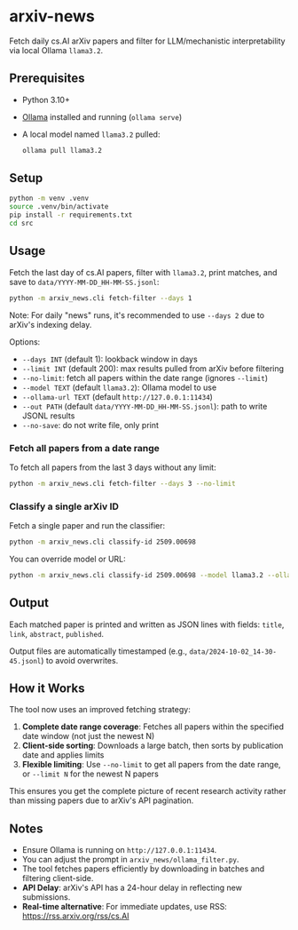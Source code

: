 # arxiv-news

Fetch daily cs.AI arXiv papers and filter for LLM/mechanistic interpretability via local Ollama `llama3.2`.

## Prerequisites
- Python 3.10+
- [Ollama](https://ollama.com/) installed and running (`ollama serve`)
- A local model named `llama3.2` pulled:
  
  ```bash
  ollama pull llama3.2
  ```

## Setup
```bash
python -m venv .venv
source .venv/bin/activate
pip install -r requirements.txt
cd src
```

## Usage
Fetch the last day of cs.AI papers, filter with `llama3.2`, print matches, and save to `data/YYYY-MM-DD_HH-MM-SS.jsonl`:
```bash
python -m arxiv_news.cli fetch-filter --days 1
```

Note: For daily "news" runs, it's recommended to use `--days 2` due to arXiv's indexing delay.

Options:
- `--days INT` (default 1): lookback window in days
- `--limit INT` (default 200): max results pulled from arXiv before filtering
- `--no-limit`: fetch all papers within the date range (ignores `--limit`)
- `--model TEXT` (default `llama3.2`): Ollama model to use
- `--ollama-url TEXT` (default `http://127.0.0.1:11434`)
- `--out PATH` (default `data/YYYY-MM-DD_HH-MM-SS.jsonl`): path to write JSONL results
- `--no-save`: do not write file, only print

### Fetch all papers from a date range
To fetch all papers from the last 3 days without any limit:
```bash
python -m arxiv_news.cli fetch-filter --days 3 --no-limit
```

### Classify a single arXiv ID
Fetch a single paper and run the classifier:
```bash
python -m arxiv_news.cli classify-id 2509.00698
```
You can override model or URL:
```bash
python -m arxiv_news.cli classify-id 2509.00698 --model llama3.2 --ollama-url http://127.0.0.1:11434
```

## Output
Each matched paper is printed and written as JSON lines with fields: `title`, `link`, `abstract`, `published`.

Output files are automatically timestamped (e.g., `data/2024-10-02_14-30-45.jsonl`) to avoid overwrites.

## How it Works
The tool now uses an improved fetching strategy:
1. **Complete date range coverage**: Fetches all papers within the specified date window (not just the newest N)
2. **Client-side sorting**: Downloads a large batch, then sorts by publication date and applies limits
3. **Flexible limiting**: Use `--no-limit` to get all papers from the date range, or `--limit N` for the newest N papers

This ensures you get the complete picture of recent research activity rather than missing papers due to arXiv's API pagination.

## Notes
- Ensure Ollama is running on `http://127.0.0.1:11434`.
- You can adjust the prompt in `arxiv_news/ollama_filter.py`.
- The tool fetches papers efficiently by downloading in batches and filtering client-side.
- **API Delay**: arXiv's API has a 24-hour delay in reflecting new submissions.
- **Real-time alternative**: For immediate updates, use RSS: https://rss.arxiv.org/rss/cs.AI
